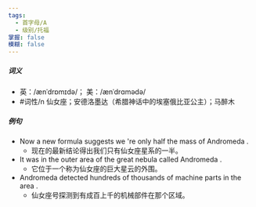```yaml
---
tags:
  - 首字母/A
  - 级别/托福
掌握: false
模糊: false
---
```

##### 词义
- 英：/ænˈdrɒmɪdə/； 美：/ænˈdrɑmədə/
- #词性/n  仙女座；安德洛墨达（希腊神话中的埃塞俄比亚公主）；马醉木
##### 例句
- Now a new formula suggests we 're only half the mass of Andromeda .
	- 现在的最新结论得出我们只有仙女座星系的一半。
- It was in the outer area of the great nebula called Andromeda .
	- 它位于一个称为仙女座的巨大星云的外围。
- Andromeda detected hundreds of thousands of machine parts in the area .
	- 仙女座号探测到有成百上千的机械部件在那个区域。
